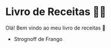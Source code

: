 # Livro de Receitas :man_cook:

Olá! Bem vindo ao meu livro de receitas :wave:

- Strognoff de Frango
